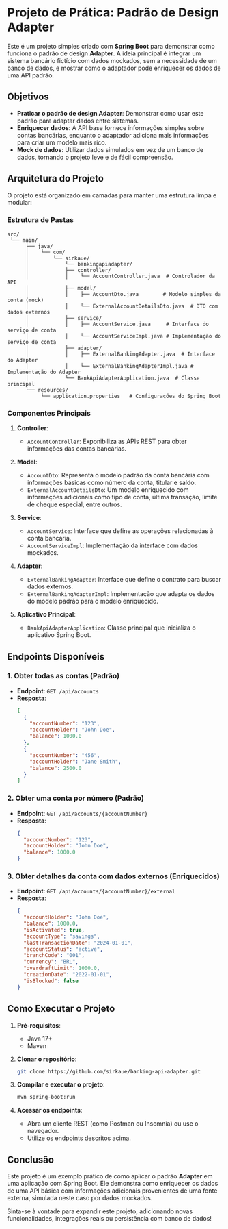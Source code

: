 # Projeto de Prática: Padrão de Design Adapter

Este é um projeto simples criado com **Spring Boot** para demonstrar como funciona o padrão de design **Adapter**. A ideia principal é integrar um sistema bancário fictício com dados mockados, sem a necessidade de um banco de dados, e mostrar como o adaptador pode enriquecer os dados de uma API padrão.

## Objetivos

- **Praticar o padrão de design Adapter**: Demonstrar como usar este padrão para adaptar dados entre sistemas.
- **Enriquecer dados**: A API base fornece informações simples sobre contas bancárias, enquanto o adaptador adiciona mais informações para criar um modelo mais rico.
- **Mock de dados**: Utilizar dados simulados em vez de um banco de dados, tornando o projeto leve e de fácil compreensão.

## Arquitetura do Projeto

O projeto está organizado em camadas para manter uma estrutura limpa e modular:

### Estrutura de Pastas

```
src/
 └── main/
      ├── java/
      │    └── com/
      │        └── sirkaue/
      │            └── bankingapiadapter/
      │            ├── controller/
      │            │    └── AccountController.java  # Controlador da API
      │            ├── model/
      │            │    ├── AccountDto.java        # Modelo simples da conta (mock)
      │            │    └── ExternalAccountDetailsDto.java  # DTO com dados externos
      │            ├── service/
      │            │    ├── AccountService.java     # Interface do serviço de conta
      │            │    └── AccountServiceImpl.java # Implementação do serviço de conta
      │            ├── adapter/
      │            │    ├── ExternalBankingAdapter.java  # Interface do Adapter
      │            │    └── ExternalBankingAdapterImpl.java # Implementação do Adapter
      │            └── BankApiAdapterApplication.java  # Classe principal
      └── resources/
           └── application.properties   # Configurações do Spring Boot
```

### Componentes Principais

1. **Controller**:

    - `AccountController`: Exponibiliza as APIs REST para obter informações das contas bancárias.

2. **Model**:

    - `AccountDto`: Representa o modelo padrão da conta bancária com informações básicas como número da conta, titular e saldo.
    - `ExternalAccountDetailsDto`: Um modelo enriquecido com informações adicionais como tipo de conta, última transação, limite de cheque especial, entre outros.

3. **Service**:

    - `AccountService`: Interface que define as operações relacionadas à conta bancária.
    - `AccountServiceImpl`: Implementação da interface com dados mockados.

4. **Adapter**:

    - `ExternalBankingAdapter`: Interface que define o contrato para buscar dados externos.
    - `ExternalBankingAdapterImpl`: Implementação que adapta os dados do modelo padrão para o modelo enriquecido.

5. **Aplicativo Principal**:

    - `BankApiAdapterApplication`: Classe principal que inicializa o aplicativo Spring Boot.

## Endpoints Disponíveis

### 1. Obter todas as contas (Padrão)

- **Endpoint**: `GET /api/accounts`
- **Resposta**:
  ```json
  [
    {
      "accountNumber": "123",
      "accountHolder": "John Doe",
      "balance": 1000.0
    },
    {
      "accountNumber": "456",
      "accountHolder": "Jane Smith",
      "balance": 2500.0
    }
  ]
  ```

### 2. Obter uma conta por número (Padrão)

- **Endpoint**: `GET /api/accounts/{accountNumber}`
- **Resposta**:
  ```json
  {
    "accountNumber": "123",
    "accountHolder": "John Doe",
    "balance": 1000.0
  }
  ```

### 3. Obter detalhes da conta com dados externos (Enriquecidos)

- **Endpoint**: `GET /api/accounts/{accountNumber}/external`
- **Resposta**:
  ```json
  {
    "accountHolder": "John Doe",
    "balance": 1000.0,
    "isActivated": true,
    "accountType": "savings",
    "lastTransactionDate": "2024-01-01",
    "accountStatus": "active",
    "branchCode": "001",
    "currency": "BRL",
    "overdraftLimit": 1000.0,
    "creationDate": "2022-01-01",
    "isBlocked": false
  }
  ```

## Como Executar o Projeto

1. **Pré-requisitos**:

    - Java 17+
    - Maven

2. **Clonar o repositório**:

   ```bash
   git clone https://github.com/sirkaue/banking-api-adapter.git
   ```

3. **Compilar e executar o projeto**:

   ```bash
   mvn spring-boot:run
   ```

4. **Acessar os endpoints**:

    - Abra um cliente REST (como Postman ou Insomnia) ou use o navegador.
    - Utilize os endpoints descritos acima.

## Conclusão

Este projeto é um exemplo prático de como aplicar o padrão **Adapter** em uma aplicação com Spring Boot. Ele demonstra como enriquecer os dados de uma API básica com informações adicionais provenientes de uma fonte externa, simulada neste caso por dados mockados.

Sinta-se à vontade para expandir este projeto, adicionando novas funcionalidades, integrações reais ou persistência com banco de dados!

